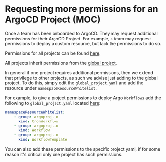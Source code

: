 # Requesting more permissions for an ArgoCD Project (MOC)

Once a team has been onboarded to ArgoCD. They may request additional permissions for their ArgoCD Project. For example, a team
may request permissions to deploy a custom resource, but lack the permissions to do so.

Permissions for all projects can be found [here][1].

All projects inherit permissions from the [global project][2].

In general if one project requires additional permissions, then we extend that privilege to other projects, as such we advise just adding to the global project. To do this, simply edit the `global_project.yaml` and add the resource under `namespaceResourceWhitelist`.

For example, to give a project permissions to deploy Argo `Workflows` add the following to `global_project.yaml` located [here][3]:

```yaml
namespaceResourceWhitelist:
    - group: argoproj.io
      kind: CronWorkflow
    - group: argoproj.io
      kind: Workflow
    - group: argoproj.io
      kind: WorkflowTemplate
```

You can also add these permissions to the specific project yaml, if for some reason it's critical only one project has such permissions.

[1]: https://github.com/operate-first/apps/tree/master/argocd/overlays/moc-infra/projects
[2]: https://github.com/operate-first/apps/blob/master/argocd/overlays/moc-infra/projects/global_project.yaml
[3]: https://github.com/operate-first/apps/blob/master/argocd/overlays/moc-infra/projects/global_project.yaml#L6
